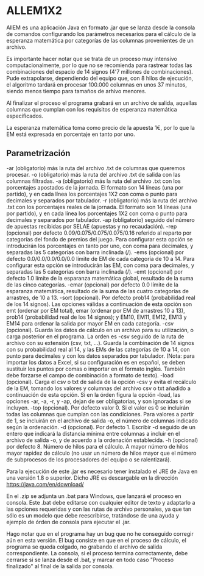# ALLEM1X2
AllEM es una aplicación Java en formato .jar que se lanza desde la consola de comandos configurando los parámetros necesarios para el cálculo de la esperanza matemática por categorías de las columnas provenientes de un archivo.

Es importante hacer notar que se trata de un proceso muy intensivo computacionalmente, por lo que no se recomienda para rastrear todas las combinaciones del espacio de 14 signos (4'7 millones de combinaciones). Pude extrapolarse, dependiendo del equipo que, con 8 hilos de ejecución, el algoritmo tardará en procesar 100.000 columnas en unos 37 minutos, siendo menos tiempo para tamaños de arhivo menores.

Al finalizar el proceso el programa grabará en un archivo de salida, aquellas columnas que cumplan con los requisitos de esperanza matemática especificados.

La esperanza matemática toma como precio de la apuesta 1€, por lo que la EM está expresada en porcentaje en tanto por uno.


Parametrización
------------------
-ar (obligatorio) más la ruta del archivo .txt de columnas que queremos procesar. 
-o (obligatorio) más la ruta del archivo .txt de salida con las columnas filtradas.
-a (obligatorio) más la ruta del archivo .txt con los porcentajes apostados de la jornada. El formato son 14 líneas (una por partido), y en cada línea los porcentajes 1X2 con coma o punto para decimales y separados por tabulador.
-r (obligatorio) más la ruta del archivo .txt con los porcentajes reales de la jornada. El formato son 14 líneas (una por partido), y en cada línea los porcentajes 1X2 con coma o punto para decimales y separados por tabulador.
-ap (obligatorio) seguido del número de apuestas recibidas por SELAE (apuestas y no recaudación).
-rep (opcional) por defecto 0.09/0.075/0.075/0.075/0.16 referido al reparto por categorías del fondo de premios del juego. Para configurar esta opción se introducirán los porcentajes en tanto por uno, con coma para decimales, y separadas las 5 categorías con barra inclinada (/).
-ems (opcional) por defecto 0.0/0.0/0.0/0.0/0.0 límite de EM de cada categoría de 10 a 14. Para configurar esta opción se introducirán las EM, con coma para decimales, y separadas las 5 categorías con barra inclinada (/).
-emt (opcional) por defecto 1.0 límite de la esparanza matemática global, resultado de la suma de las cinco categorías.
-emar (opcional) por defecto 0.0 límite de la esparanza matemática, resultado de la suma de las cuatro categorías de arrastres, de 10 a 13.
-sort (opcional). Por defecto prob14 (probabilidad real de los 14 signos). Las opciones válidas a continuación de esta opción son emt (ordenar por EM total), emar (ordenar por EM de arrastres 10 a 13), prob14 (probabilidad real de los 14 signos); y EM10, EM11, EM12, EM13 y EM14 para ordenar la salida por mayor EM en cada categoría.
-csv (opcional). Guarda los datos de cálculo en un archivo para su utilización, o carga posterior en el programa. La orden es -csv seguido de la ruta de archivo con su extensión (csv, txt, ...). Guarda la combinación de 14 signos con su probabilidad real al 14, y las EMs de las categorías de 10 a 14, con punto para decimales y con los datos separados por tabulador. (Nota: para importar los datos a Excel, si su configuración es en español, se deben sustituir los puntos por comas o importar en el formato inglés. También debe forzarse el campo de combinación a formato de texto).
-load (opcional). Carga el csv o txt de salida de la opción -csv y evita el recálculo de la EM, tomando los valores y columnas del archivo csv o txt añadido a continuación de esta opción. Si en la órden figura la opción -load, las opciones -ar, -a, -r, y -ap, dejan de ser obligatorias, y son ignoradas si se incluyen.
-top (opcional). Por defecto valor 0. Si el valor es 0 se incluirán todas las columnas que cumplan con las condiciones. Para valores a partir de 1, se incluirán en el archivo de salida -o, el número de columnas indicado según la ordenación.
-d (opcional). Por defecto 1. Escribir -d seguido de un entero que indicará la distancia mínima entre columnas a incluir en el archivo de salida -o, y de acuerdo a la ordenación establecida.
-h (opcional) por defecto 8. Número de hilos para el cálculo. A mayor número de hilos mayor rapidez de cálculo (no usar un número de hilos mayor que el número de subprocesos de los procesadores del equipo o se ralentizará).

Para la ejecución de este .jar es necesario tener instalado el JRE de Java en una versión 1.8 o superior. Dicho JRE es descargable en la dirección https://java.com/en/download/

En el .zip se adjunta un .bat para Windows, que lanzará el proceso en consola. Este .bat debe editarse con cualquier editor de texto y adaptarlo a las opciones requeridas y con las rutas de archivo personales, ya que tan sólo es un modelo que debe reescribirse, tratándose de una ayuda y ejemplo de órden de consola para ejecutar el .jar.

Hago notar que en el programa hay un bug que no he conseguido corregir aún en esta versión. El bug consiste en que en el proceso de cálculo, el programa se queda colgado, no grabando el archivo de salida correspondiente. La consola, si el proceso termina correctamente, debe cerrarse si se lanza desde el .bat, y marcar en todo caso "Proceso finalizado" al final de la salida por consola.
